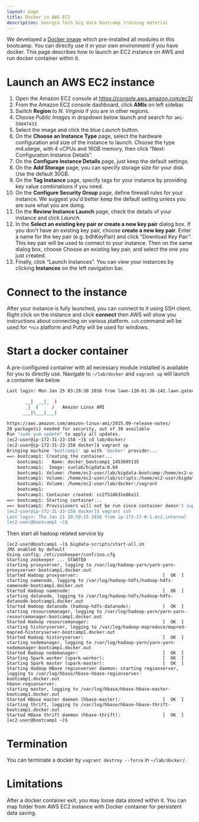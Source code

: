 ```yaml
---
layout: page
title: Docker in AWS EC2
description: Georgia Tech big data bootcamp training material
---
```


We developed a [Docker image](https://hub.docker.com/r/sunlab/bigdata/) which pre-installed all modules in this bootcamp. You can directly use it in your own environment if you have docker. This page describes how to launch an EC2 instance on AWS and run docker container within it.

# Launch an AWS EC2 instance 
1.   Open the Amazon EC2 console at https://console.aws.amazon.com/ec2/
2.   From the Amazon EC2 console dashboard, click **AMIs** on left sidebar.
3.   Switch **Region** to *N. Virginia* if you are in other regions.
4.   Choose *Public Images* in dropdown below launch and search for `ami-59d4f433`.
5. Select the image and click the blue _Launch_ button.
6. On the **Choose an Instance Type** page, select the hardware configuration and size of the instance to launch.
Choose the type _m4.xlarge_, with 4 vCPUs and 16GB memory, then click “Next: Configuration Instance Details”.
7. On the **Configure Instance Details** page, just keep the default settings.
8.  On the **Add Storage** page, you can specify storage size for your disk. Use the default 30GB.
9. On the **Tag Instance** page, specify tags for your instance by providing key value combinations if you need.
10.  On the **Configure Security Group** page, define firewall rules for your instance. We suggest you'd better keep the default setting unless you are sure what you are doing.
11. On the **Review Instance Launch** page, check the details of your instance and click _Launch_.
12. In the **Select an existing key pair or create a new key pair** dialog box. If you don’t have an existing key pair, choose **create a new key pair**. Enter a name for the key pair (e.g. bdhKeyPair) and click “Download Key Pair”. This key pair will be used to connect to your instance. Then on the same dialog box, choose Choose an existing key pair, and select the one you just created. 
13.  Finally, click “Launch Instances”. You can view your instances by clicking **Instances** on the left navigation bar. 

# Connect to the instance
After your instance is fully launched, you can connect to it using SSH client. Right click on the instance and click **connect** then AWS will show you instructions about connecting on various platform. `ssh` command will be used for `*nix` platform and Putty will be used for windows.

# Start a docker container
A pre-configured container with all necessary module installed is available for you to directly use. Navigate to `~/lab/docker` and `vagrant up` will launch a container like below

```bash
Last login: Mon Jan 25 03:29:38 2016 from lawn-128-61-36-142.lawn.gatech.edu

       __|  __|_  )
       _|  (     /   Amazon Linux AMI
      ___|\___|___|

https://aws.amazon.com/amazon-linux-ami/2015.09-release-notes/
20 package(s) needed for security, out of 38 available
Run "sudo yum update" to apply all updates.
[ec2-user@ip-172-31-23-158 ~]$ cd lab/docker/
[ec2-user@ip-172-31-23-158 docker]$ vagrant up
Bringing machine 'bootcamp1' up with 'docker' provider...
==> bootcamp1: Creating the container...
    bootcamp1:   Name: docker_bootcamp1_1453695135
    bootcamp1:  Image: sunlab/bigdata:0.04
    bootcamp1: Volume: /home/ec2-user/lab/bigdata-bootcamp:/home/ec2-user/bigdata-bootcamp
    bootcamp1: Volume: /home/ec2-user/lab/scripts:/home/ec2-user/bigdata-scripts
    bootcamp1: Volume: /home/ec2-user/lab/docker:/vagrant
    bootcamp1:
    bootcamp1: Container created: cc2f518631e86a11
==> bootcamp1: Starting container...
==> bootcamp1: Provisioners will not be run since container doesn't support SSH.
[ec2-user@ip-172-31-23-158 docker]$ vagrant ssh
Last login: Thu Jan 21 20:59:15 2016 from ip-172-17-0-1.ec2.internal
[ec2-user@bootcamp1 ~]$
```

Then start all hadoop related service by 
```
[ec2-user@bootcamp1 ~]$ bigdata-scripts/start-all.sh
JMX enabled by default
Using config: /etc/zookeeper/conf/zoo.cfg
Starting zookeeper ... STARTED
starting proxyserver, logging to /var/log/hadoop-yarn/yarn-yarn-proxyserver-bootcamp1.docker.out
Started Hadoop proxyserver:                                [  OK  ]
starting namenode, logging to /var/log/hadoop-hdfs/hadoop-hdfs-namenode-bootcamp1.docker.out
Started Hadoop namenode:                                   [  OK  ]
starting datanode, logging to /var/log/hadoop-hdfs/hadoop-hdfs-datanode-bootcamp1.docker.out
Started Hadoop datanode (hadoop-hdfs-datanode):            [  OK  ]
starting resourcemanager, logging to /var/log/hadoop-yarn/yarn-yarn-resourcemanager-bootcamp1.docker.out
Started Hadoop resourcemanager:                            [  OK  ]
starting historyserver, logging to /var/log/hadoop-mapreduce/mapred-mapred-historyserver-bootcamp1.docker.out
Started Hadoop historyserver:                              [  OK  ]
starting nodemanager, logging to /var/log/hadoop-yarn/yarn-yarn-nodemanager-bootcamp1.docker.out
Started Hadoop nodemanager:                                [  OK  ]
Starting Spark worker (spark-worker):                      [  OK  ]
Starting Spark master (spark-master):                      [  OK  ]
Starting Hadoop HBase regionserver daemon: starting regionserver, logging to /var/log/hbase/hbase-hbase-regionserver-bootcamp1.docker.out
hbase-regionserver.
starting master, logging to /var/log/hbase/hbase-hbase-master-bootcamp1.docker.out
Started HBase master daemon (hbase-master):                [  OK  ]
starting thrift, logging to /var/log/hbase/hbase-hbase-thrift-bootcamp1.docker.out
Started HBase thrift daemon (hbase-thrift):                [  OK  ]
[ec2-user@bootcamp1 ~]$
```


# Termination
You can terminate a docker by `vagrant destroy --force` in `~/lab/docker/`. 

# Limitations
After a docker container exit, you may loose data stored within it. You can map folder from AWS EC2 instance with Docker container for persistent data saving.